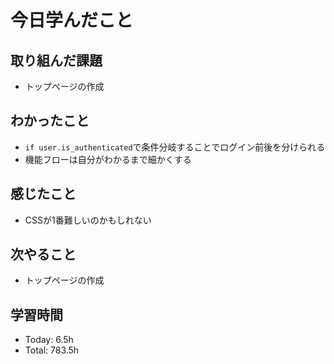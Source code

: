 # 今日学んだこと
## 取り組んだ課題
- トップページの作成
## わかったこと
- `if user.is_authenticated`で条件分岐することでログイン前後を分けられる
- 機能フローは自分がわかるまで細かくする
## 感じたこと
- CSSが1番難しいのかもしれない
## 次やること
- トップページの作成
## 学習時間
- Today: 6.5h
- Total: 783.5h